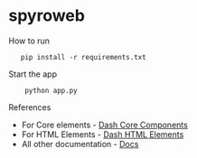 # spyroweb


How to run

```
   pip install -r requirements.txt
```

Start the app
```
    python app.py
```




References
- For Core elements - [Dash Core Components](https://dash.plotly.com/dash-core-components)
- For HTML Elements - [Dash HTML Elements](https://dash.plotly.com/dash-html-components)
- All other documentation - [Docs](https://dash.plotly.com/)